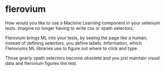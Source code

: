 # flerovium
How would you like to use a Machine Learning component in your selenium tests. Imagine no longer having to write css or xpath selectors. 

Flerovium brings ML into your tests, by seeing the page like a human, instead of defining selectors, you define labels. Information, which Fleroviums ML libraries use to figure out where to click and type. 

Those gnarly xpath selectors become obsolete and you just maintain visual data and flerovium figures the rest.

